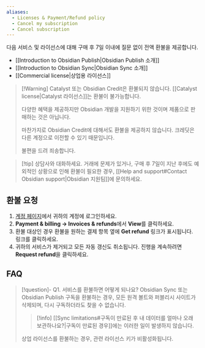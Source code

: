 ```yaml
---
aliases:
  - Licenses & Payment/Refund policy
  - Cancel my subscription
  - Cancel subscription
---
```


다음 서비스 및 라이선스에 대해 구매 후 7일 이내에 질문 없이 전액 환불을 제공합니다.

- [[Introduction to Obsidian Publish|Obsidian Publish 소개]]
- [[Introduction to Obsidian Sync|Obsidian Sync 소개]]
- [[Commercial license|상업용 라이선스]]

> [!Warning] Catalyst 또는 Obsidian Credit은 환불되지 않습니다.
> [[Catalyst license|Catalyst 라이선스]]는 환불이 불가능합니다.
> 
> 다양한 혜택을 제공하지만 Obsidian 개발을 지원하기 위한 것이며 제품으로 판매하는 것은 아닙니다.
> 
> 마찬가지로 Obsidian Credit에 대해서도 환불을 제공하지 않습니다. 크레딧은 다른 계정으로 이전할 수 있기 때문입니다.
> 
> 불편을 드려 죄송합니다.

> [!tip] 상담사와 대화하세요.
> 거래에 문제가 있거나, 구매 후 7일이 지난 후에도 예외적인 상황으로 인해 환불이 필요한 경우, [[Help and support#Contact Obsidian support|Obsidian 지원팀]]에 문의하세요.

## 환불 요청

1. [계정 페이지](https://obsidian.md/account)에서 귀하의 계정에 로그인하세요.
2. **Payment & billing → Invoices & refunds**에서 **View**를 클릭하세요.
3. 환불 대상인 경우 환불을 원하는 결제 항목 옆에 **Get refund** 링크가 표시됩니다. 링크를 클릭하세요. 
4. 귀하의 서비스가 제거되고 모든 자동 갱신도 취소됩니다. 진행을 계속하려면 **Request refund**을 클릭하세요.

## FAQ

> [!question]- Q1. 서비스를 환불하면 어떻게 되나요?
> Obsidian Sync 또는 Obsidian Publish 구독을 환불하는 경우, 모든 원격 볼트와 퍼블리시 사이트가 삭제되며, 다시 구독하더라도 찾을 수 없습니다.
>
> >[!info] [[Sync limitations#구독이 만료된 후 내 데이터를 얼마나 오래 보관하나요?|구독이 만료된 경우]]에는 이러한 일이 발생하지 않습니다.
>
> 상업 라이선스를 환불하는 경우, 관련 라이선스 키가 비활성화됩니다.